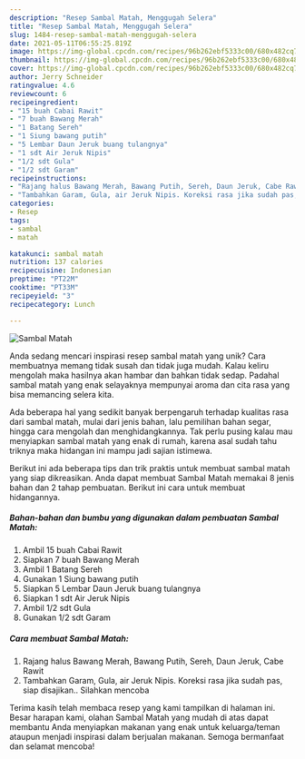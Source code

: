 ```yaml
---
description: "Resep Sambal Matah, Menggugah Selera"
title: "Resep Sambal Matah, Menggugah Selera"
slug: 1484-resep-sambal-matah-menggugah-selera
date: 2021-05-11T06:55:25.819Z
image: https://img-global.cpcdn.com/recipes/96b262ebf5333c00/680x482cq70/sambal-matah-foto-resep-utama.jpg
thumbnail: https://img-global.cpcdn.com/recipes/96b262ebf5333c00/680x482cq70/sambal-matah-foto-resep-utama.jpg
cover: https://img-global.cpcdn.com/recipes/96b262ebf5333c00/680x482cq70/sambal-matah-foto-resep-utama.jpg
author: Jerry Schneider
ratingvalue: 4.6
reviewcount: 6
recipeingredient:
- "15 buah Cabai Rawit"
- "7 buah Bawang Merah"
- "1 Batang Sereh"
- "1 Siung bawang putih"
- "5 Lembar Daun Jeruk buang tulangnya"
- "1 sdt Air Jeruk Nipis"
- "1/2 sdt Gula"
- "1/2 sdt Garam"
recipeinstructions:
- "Rajang halus Bawang Merah, Bawang Putih, Sereh, Daun Jeruk, Cabe Rawit"
- "Tambahkan Garam, Gula, air Jeruk Nipis. Koreksi rasa jika sudah pas, siap disajikan.. Silahkan mencoba"
categories:
- Resep
tags:
- sambal
- matah

katakunci: sambal matah 
nutrition: 137 calories
recipecuisine: Indonesian
preptime: "PT22M"
cooktime: "PT33M"
recipeyield: "3"
recipecategory: Lunch

---
```



![Sambal Matah](https://img-global.cpcdn.com/recipes/96b262ebf5333c00/680x482cq70/sambal-matah-foto-resep-utama.jpg)

Anda sedang mencari inspirasi resep sambal matah yang unik? Cara membuatnya memang tidak susah dan tidak juga mudah. Kalau keliru mengolah maka hasilnya akan hambar dan bahkan tidak sedap. Padahal sambal matah yang enak selayaknya mempunyai aroma dan cita rasa yang bisa memancing selera kita.

Ada beberapa hal yang sedikit banyak berpengaruh terhadap kualitas rasa dari sambal matah, mulai dari jenis bahan, lalu pemilihan bahan segar, hingga cara mengolah dan menghidangkannya. Tak perlu pusing kalau mau menyiapkan sambal matah yang enak di rumah, karena asal sudah tahu triknya maka hidangan ini mampu jadi sajian istimewa.




Berikut ini ada beberapa tips dan trik praktis untuk membuat sambal matah yang siap dikreasikan. Anda dapat membuat Sambal Matah memakai 8 jenis bahan dan 2 tahap pembuatan. Berikut ini cara untuk membuat hidangannya.

<!--inarticleads1-->

##### Bahan-bahan dan bumbu yang digunakan dalam pembuatan Sambal Matah:

1. Ambil 15 buah Cabai Rawit
1. Siapkan 7 buah Bawang Merah
1. Ambil 1 Batang Sereh
1. Gunakan 1 Siung bawang putih
1. Siapkan 5 Lembar Daun Jeruk buang tulangnya
1. Siapkan 1 sdt Air Jeruk Nipis
1. Ambil 1/2 sdt Gula
1. Gunakan 1/2 sdt Garam




<!--inarticleads2-->

##### Cara membuat Sambal Matah:

1. Rajang halus Bawang Merah, Bawang Putih, Sereh, Daun Jeruk, Cabe Rawit
1. Tambahkan Garam, Gula, air Jeruk Nipis. Koreksi rasa jika sudah pas, siap disajikan.. Silahkan mencoba




Terima kasih telah membaca resep yang kami tampilkan di halaman ini. Besar harapan kami, olahan Sambal Matah yang mudah di atas dapat membantu Anda menyiapkan makanan yang enak untuk keluarga/teman ataupun menjadi inspirasi dalam berjualan makanan. Semoga bermanfaat dan selamat mencoba!
